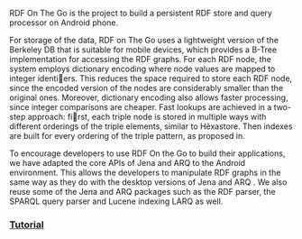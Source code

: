 RDF On The Go is the project to build a persistent  RDF store and query processor on Android phone.


For storage of the data, RDF on The Go uses a lightweight version of the Berkeley DB that is suitable for mobile devices, which provides a B-Tree implementation for accessing the RDF graphs. For each RDF node, the system employs dictionary encoding where node values are mapped to integer identiers. This reduces the space required to store each RDF node, since the encoded version of the nodes are considerably smaller than the original ones. Moreover, dictionary encoding also allows faster processing, since integer comparisons are cheaper. Fast lookups are achieved in a two-step approach: first, each triple node is stored in multiple ways with different orderings of the triple elements, similar to Hẽxastore. Then indexes are built for every ordering of the triple pattern, as proposed in.


To encourage developers to use RDF On the Go to build their applications, we have adapted the core APIs of Jena and ARQ to the Android environment. This allows the developers to manipulate RDF graphs in the same way as they do with the desktop versions of Jena and ARQ . We also reuse some of the Jena and ARQ packages such as the RDF parser, the SPARQL query parser and Lucene indexing LARQ as well.

### <a href='http://code.google.com/p/rdfonthego/wiki/Tutorial'> Tutorial</a> ###

